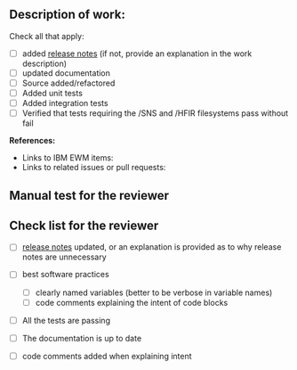 ## Description of work:

Check all that apply:
- [ ] added [release notes](https://github.com/neutrons/LiquidsReflectometer/blob/next/docs/source/releases.rst) (if not, provide an explanation in the work description)
- [ ] updated documentation
- [ ] Source added/refactored
- [ ] Added unit tests
- [ ] Added integration tests
- [ ] Verified that tests requiring the /SNS and /HFIR filesystems pass without fail

**References:**
- Links to IBM EWM items:
- Links to related issues or pull requests:

## Manual test for the reviewer
<!-- Instructions for testing here. -->

## Check list for the reviewer
- [ ] [release notes](https://github.com/neutrons/LiquidsReflectometer/blob/next/docs/source/releases.rst) updated, or an explanation is provided as to why release notes are unnecessary
- [ ] best software practices
    + [ ] clearly named variables (better to be verbose in variable names)
    + [ ] code comments explaining the intent of code blocks
- [ ] All the tests are passing
- [ ] The documentation is up to date
- [ ] code comments added when explaining intent

